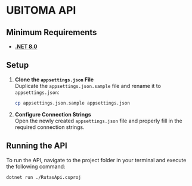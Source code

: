 # UBITOMA API

## Minimum Requirements

- [**.NET 8.0**](https://dotnet.microsoft.com/es-es/download/dotnet/8.0)

## Setup

1. **Clone the `appsettings.json` File**  
   Duplicate the `appsettings.json.sample` file and rename it to `appsettings.json`:
   ```bash
   cp appsettings.json.sample appsettings.json
   ```

2. **Configure Connection Strings**  
   Open the newly created `appsettings.json` file and properly fill in the required connection strings.

## Running the API

To run the API, navigate to the project folder in your terminal and execute the following command:

```bash
dotnet run ./RutasApi.csproj
```
